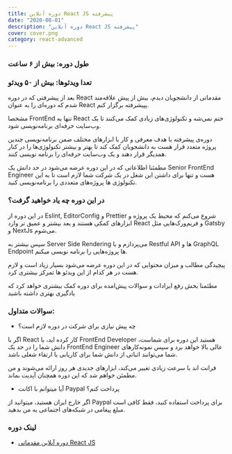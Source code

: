 ```yaml
---
title: دوره آنلاین React JS پیشرفته
date: "2020-08-01"
description: "دوره آنلاین React JS پیشرفته"
cover: cover.png
category: react-advanced
---
```


### طول دوره: بیش از ۶ ساعت

### تعدا ویدئو‌ها: بیش از ۵۰ ویدئو

بعد از پیشرفتی که در دوره React مقدماتی از دانشجویان دیدم، بیش از پیش علاقه‌مند شدم که دوره‌ای را به عنوان React پپیشرفته برگزار کنم.

مشخصا FrontEnd تنها به React ختم نمی‌شه و تکنولوژی‌های زیادی کمک می‌کنند تا یک وب‌سایت حرفه‌ای برنامه‌نویسی شود.

دوره‌ی پیشرفته با هدف معرفی و کار با ابزار‌های مختلف ضمن برنامه‌نویسی چندین پروژه متعدد قرار هست به دانشجویان کمک کند تا بهتر و بیشتر تکنولوژی‌ها را در کنار همدیگر قرار دهند و یک وب‌سایت حرفه‌ای را برنامه نویسی کنند.

مطمئنا اطلاعاتی که در این دوره عرضه می‌شود در حد دانش یک Senior FrontEnd Engineer هست و تنها برای داشتن این شغل در یک شرکت شما لازم است تا به این تکنولوژی ها پروژه‌های متعددی را برنامه‌نویسی کنید.


### در این دوره چه یاد خواهید گرفت؟
در این دوره از Eslint, EditorConfig و Prettier شروع می‌کنم که محیط یک پروژه و ابزار‌های کمکی هستند و بعد بیشتر و عمیق تر وارد React و فریم‌ورک‌هایی مثل Gatsby و NextJs می‌شوم.

سپس بیشتر به Server Side Rendering می‌پردازم و با Restful API ها و GraphQL Endpoint ها پروژه‌هایی را برنامه نویسی میکنم.

پیچیدگی مطالب و میزان محتوایی که در این دوره عرضه می‌شود بسیار زیاد است و لازم هست در هر کدام از این ویدئو ها تمرکز بیشتری کرد. 

مطئمنا بخش رفع ایرادات و سوالات پیش‌امده برای دوره کمک بیشتری خواهد کرد که یادگیری بهتری داشته باشید

### سوالات متداول:
* چه پیش‌ نیازی برای شرکت در دوره لازم است؟

اگر با React کار کرده اید، یا FrontEnd Developer هستید این دوره برای شماست، دانش شما را در حد یک FrontEnd Engineer عالی بالا خواهد برد و سپس نمونه‌کار‌های شما می‌توانند اثباتی از دانش شما برای کاریابی یا ارتقاء شغلی باشد.

فرانت اند با سرعت زیادی تغییر می‌کند، ابزار‌های جدیدی هر روز ارائه می‌شوند و من مطمئن خواهم شد که این دوره همچنان آپدیت بماند.

* آیا میتوانم با اکانت Paypal پرداخت کنم؟

اگر خارج ایران هستید، میتوانید از Paypal برای پرداخت استفاده کنید، فقط کافی است مبلغ پیغامی در شبکه‌های اجتماعی به من بدهید.

### لینک دوره
- [دوره آنلاین مقدماتی React JS](https://designwich.com/courses/react-advanced/ "دوره آنلاین React JS پیشرفته")
